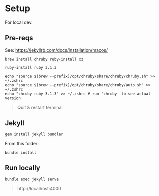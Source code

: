 
# Setup

For local dev.

## Pre-reqs

See: https://jekyllrb.com/docs/installation/macos/

```
brew install chruby ruby-install xz

ruby-install ruby 3.1.3

echo "source $(brew --prefix)/opt/chruby/share/chruby/chruby.sh" >> ~/.zshrc
echo "source $(brew --prefix)/opt/chruby/share/chruby/auto.sh" >> ~/.zshrc
echo "chruby ruby-3.1.3" >> ~/.zshrc # run 'chruby' to see actual version
```

> Quit & restart terminal

## Jekyll

```
gem install jekyll bundler
```

From this folder:

```
bundle install
```

## Run locally

```
bundle exec jekyll serve
```

> http://localhost:4000